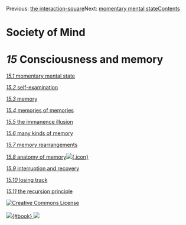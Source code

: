 <div class="chapnav">

<span class="prev">Previous: [the
interaction-square](./som-14.8.html)</span><span class="next">Next:
[momentary mental state](./som-15.1.html)</span><span
class="contents">[Contents](index.html)</span>
<div class="titlebar">

Society of Mind
===============

</div>

</div>

*15* Consciousness and memory
=============================

[*15.1* momentary mental state](som-15.1.html)

[*15.2* self-examination](som-15.2.html)

[*15.3* memory](som-15.3.html)

[*15.4* memories of memories](som-15.4.html)

[*15.5* the immanence illusion](som-15.5.html)

[*15.6* many kinds of memory](som-15.6.html)

[*15.7* memory rearrangements](som-15.7.html)

[*15.8* anatomy of memory![](./images/video.png){.icon}](som-15.8.html)

[*15.9* interruption and recovery](som-15.9.html)

[*15.10* losing track](som-15.10.html)

[*15.11* the recursion principle](som-15.11.html)

<div class="footer">

[![Creative Commons
License](http://i.creativecommons.org/l/by-nc-sa/3.0/80x15.png)](http://creativecommons.org/licenses/by-nc-sa/3.0/deed.en_US)\
\
[![](./images/som_book.jpeg){#book}
![](./images/a_logo_17.gif)](http://www.amazon.com/gp/product/0671657135?ie=UTF8&camp=1789&creativeASIN=0671657135&linkCode=xm2&tag=marvinminsky)

</div>
